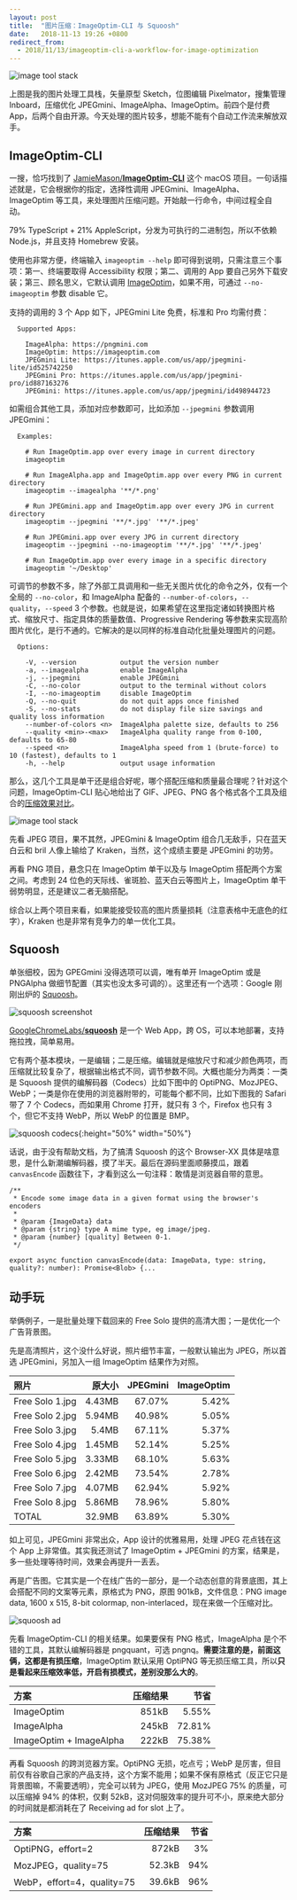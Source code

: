```yaml
---
layout: post
title:  "图片压缩：ImageOptim-CLI 与 Squoosh"
date:   2018-11-13 19:26 +0800
redirect_from:
  - 2018/11/13/imageoptim-cli-a-workflow-for-image-optimization
---
```


![image tool stack](/files/2018/image-tool-stack.png)

上图是我的图片处理工具栈，矢量原型 Sketch，位图编辑 Pixelmator，搜集管理 Inboard，压缩优化 JPEGmini、ImageAlpha、ImageOptim。前四个是付费 App，后两个自由开源。今天处理的图片较多，想能不能有个自动工作流来解放双手。

## ImageOptim-CLI

一搜，恰巧找到了 [JamieMason/**ImageOptim-CLI**](https://github.com/JamieMason) 这个 macOS 项目。一句话描述就是，它会根据你的指定，选择性调用 JPEGmini、ImageAlpha、ImageOptim 等工具，来处理图片压缩问题。开始敲一行命令，中间过程全自动。

79% TypeScript + 21% AppleScript，分发为可执行的二进制包，所以不依赖 Node.js，并且支持 Homebrew 安装。

使用也非常方便，终端输入 `imageoptim --help` 即可得到说明，只需注意三个事项：第一、终端要取得 Accessibility 权限；第二、调用的 App 要自己另外下载安装；第三、顾名思义，它默认调用 [ImageOptim](https://imageoptim.com)，如果不用，可通过 `--no-imageoptim` 参数 disable 它。

支持的调用的 3 个 App 如下，JPEGmini Lite 免费，标准和 Pro 均需付费：

```
  Supported Apps:

    ImageAlpha: https://pngmini.com
    ImageOptim: https://imageoptim.com
    JPEGmini Lite: https://itunes.apple.com/us/app/jpegmini-lite/id525742250
    JPEGmini Pro: https://itunes.apple.com/us/app/jpegmini-pro/id887163276
    JPEGmini: https://itunes.apple.com/us/app/jpegmini/id498944723
```

如需组合其他工具，添加对应参数即可，比如添加 `--jpegmini` 参数调用 JPEGmini：

```
  Examples:

    # Run ImageOptim.app over every image in current directory
    imageoptim

    # Run ImageAlpha.app and ImageOptim.app over every PNG in current directory
    imageoptim --imagealpha '**/*.png'

    # Run JPEGmini.app and ImageOptim.app over every JPG in current directory
    imageoptim --jpegmini '**/*.jpg' '**/*.jpeg'

    # Run JPEGmini.app over every JPG in current directory
    imageoptim --jpegmini --no-imageoptim '**/*.jpg' '**/*.jpeg'

    # Run ImageOptim.app over every image in a specific directory
    imageoptim '~/Desktop'
```

可调节的参数不多，除了外部工具调用和一些无关图片优化的命令之外，仅有一个全局的 `--no-color`，和 ImageAlpha 配备的 `--number-of-colors`，`--quality`，`--speed` 3 个参数。也就是说，如果希望在这里指定诸如转换图片格式、缩放尺寸、指定具体的质量数值、Progressive Rendering 等参数来实现高阶图片优化，是行不通的。它解决的是以同样的标准自动化批量处理图片的问题。

```
  Options:

    -V, --version           output the version number
    -a, --imagealpha        enable ImageAlpha
    -j, --jpegmini          enable JPEGmini
    -C, --no-color          output to the terminal without colors
    -I, --no-imageoptim     disable ImageOptim
    -Q, --no-quit           do not quit apps once finished
    -S, --no-stats          do not display file size savings and quality loss information
    --number-of-colors <n>  ImageAlpha palette size, defaults to 256
    --quality <min>-<max>   ImageAlpha quality range from 0-100, defaults to 65-80
    --speed <n>             ImageAlpha speed from 1 (brute-force) to 10 (fastest), defaults to 1
    -h, --help              output usage information
```

那么，这几个工具是单干还是组合好呢，哪个搭配压缩和质量最合理呢？针对这个问题，ImageOptim-CLI 贴心地给出了 GIF、JPEG、PNG 各个格式各个工具及组合的[压缩效果对比](http://jamiemason.github.io/ImageOptim-CLI/comparison/all/photoshop/desc/)。

![image tool stack](/files/2018/imageoptim-cli-comparison.png)

先看 JPEG 项目，果不其然，JPEGmini & ImageOptim 组合几无敌手，只在蓝天白云和 bril 人像上输给了 Kraken，当然，这个成绩主要是 JPEGmini 的功劳。

再看 PNG 项目，悬念只在 ImageOptim 单干以及与 ImageOptim 搭配两个方案之间。考虑到 24 位色的天际线、雀斑脸、蓝天白云等图片上，ImageOptim 单干弱势明显，还是建议二者无脑搭配。

综合以上两个项目来看，如果能接受较高的图片质量损耗（注意表格中无底色的红字），Kraken 也是非常有竞争力的单一优化工具。

## Squoosh

单张细校，因为 GPEGmini 没得选项可以调，唯有单开 ImageOptim 或是 PNGAlpha 做细节配置（其实也没太多可调的）。这里还有一个选项：Google 刚刚出炉的 [Squoosh](https://squoosh.app/)。

![squoosh screenshot](/files/2018/squoosh.png)

[GoogleChromeLabs/**squoosh**](https://github.com/GoogleChromeLabs) 是一个 Web App，跨 OS，可以本地部署，支持拖拉拽，简单易用。

它有两个基本模块，一是编辑；二是压缩。编辑就是缩放尺寸和减少颜色两项，而压缩就比较复杂了，根据输出格式不同，调节参数不同。大概也能分为两类：一类是 Squoosh 提供的编解码器（Codecs）比如下图中的 OptiPNG、MozJPEG、WebP；一类是你在使用的浏览器附带的，可能每个都不同，比如下图我的 Safari 带了 7 个 Codecs，而如果用 Chrome 打开，就只有 3 个，Firefox 也只有 3 个，但它不支持 WebP，所以 WebP 的位置是 BMP。

![squoosh codecs](/files/2018/squoosh_codecs.png){:height="50%" width="50%"}

话说，由于没有帮助文档，为了搞清 Squoosh 的这个 Browser-XX 具体是啥意思，是什么新潮编解码器，摸了半天。最后在源码里面顺藤摸瓜，跟着 `canvasEncode` 函数往下，才看到这么一句注释：敢情是浏览器自带的意思。

```
/**
 * Encode some image data in a given format using the browser's encoders
 *
 * @param {ImageData} data
 * @param {string} type A mime type, eg image/jpeg.
 * @param {number} [quality] Between 0-1.
 */

export async function canvasEncode(data: ImageData, type: string, quality?: number): Promise<Blob> {...
```

## 动手玩

举俩例子，一是批量处理下载回来的 Free Solo 提供的高清大图；一是优化一个广告背景图。

先是高清照片，这个没什么好说，照片细节丰富，一般默认输出为 JPEG，所以首选 JPEGmini，另加入一组 ImageOptim 结果作为对照。

| 照片             | 原大小  | JPEGmini | ImageOptim |
| :-------------- | -----: | -----: | ----: |
| Free Solo 1.jpg | 4.43MB | 67.07% | 5.42% |
| Free Solo 2.jpg | 5.94MB | 40.98% | 5.05% |
| Free Solo 3.jpg | 5.4MB  | 67.11% | 5.37% |
| Free Solo 4.jpg | 1.45MB | 52.14% | 5.25% |
| Free Solo 5.jpg | 3.33MB | 68.10% | 5.63% |
| Free Solo 6.jpg | 2.42MB | 73.54% | 2.78% |
| Free Solo 7.jpg | 4.07MB | 62.94% | 5.92% |
| Free Solo 8.jpg | 5.86MB | 78.96% | 5.80% |
| TOTAL           | 32.9MB | 63.89% | 5.30% |

如上可见，JPEGmini 非常出众，App 设计的优雅易用，处理 JPEG 花点钱在这个 App 上非常值。其实我还测试了 ImageOptim + JPEGmini 的方案，结果是，多一些处理等待时间，效果会再提升一丢丢。

再是广告图。它其实是一个在线广告的一部分，是一个动态创意的背景底图，其上会搭配不同的文案等元素，原格式为 PNG，原图 901kB，文件信息：PNG image data, 1600 x 515, 8-bit colormap, non-interlaced，现在来做一个压缩对比。

![squoosh ad](/files/2018/squoosh_ad.png)

先看 ImageOptim-CLI 的相关结果。如果要保有 PNG 格式，ImageAlpha 是个不错的工具，其默认编解码器是 pngquant，可选 pngnq。**需要注意的是，前面这俩，这都是有损压缩**，ImageOptim 默认采用 OptiPNG 等无损压缩工具，所以**只是看起来压缩效率低，开启有损模式，差别没那么大的**。

| 方案                    | 压缩结果 | 节省   |
| :---------------------- | -------: | -----: |
| ImageOptim              | 851kB    | 5.55%  |
| ImageAlpha              | 245kB    | 72.81% |
| ImageOptim + ImageAlpha | 222kB    | 75.38% |

再看 Squoosh 的跨浏览器方案。OptiPNG 无损，吃点亏；WebP 是厉害，但目前仅有谷歌自己家的产品支持，这个方案不能用；如果不保有原格式（反正它只是背景图嘛，不需要透明），完全可以转为 JPEG，使用 MozJPEG 75% 的质量，可以压缩掉 94% 的体积，仅剩 52kB，这对伺服效率的提升可不小，原来绝大部分的时间就是都消耗在了 Receiving ad for slot 上了。


| 方案                       | 压缩结果 | 节省 |
| :------------------------- | ------: | ---: |
| OptiPNG，effort=2          | 872kB    | 3%   |
| MozJPEG，quality=75        | 52.3kB   | 94%  |
| WebP，effort=4，quality=75 | 39.6kB   | 96%  |

